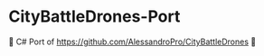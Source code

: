# CityBattleDrones-Port
:construction:
C# Port of https://github.com/AlessandroPro/CityBattleDrones :construction:
